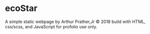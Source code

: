 # ecoStar
A simple static webpage by Arthur Prather,Jr © 2018 build with HTML, css/scss, and JavaScript for profolio use only. 